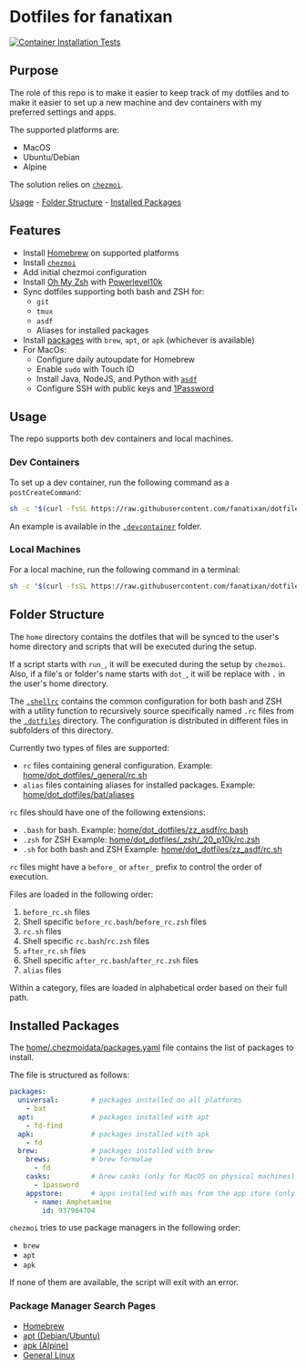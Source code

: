 # Dotfiles for fanatixan

[![Container Installation Tests](https://github.com/fanatixan/dotfiles/actions/workflows/pipeline.yml/badge.svg)](https://github.com/fanatixan/dotfiles/actions/workflows/pipeline.yml)

## Purpose

The role of this repo is to make it easier to keep track of my dotfiles
and to make it easier to set up a new machine and dev containers with my
preferred settings and apps.

The supported platforms are:

- MacOS
- Ubuntu/Debian
- Alpine

The solution relies on [`chezmoi`](https://www.chezmoi.io/).

[Usage](#usage) -
[Folder Structure](#folder-structure) -
[Installed Packages](#installed-packages)

## Features

- Install [Homebrew](https://brew.sh/) on supported platforms
- Install [`chezmoi`](https://www.chezmoi.io/)
- Add initial chezmoi configuration
- Install [Oh My Zsh](https://ohmyz.sh/) with [Powerlevel10k](https://github.com/romkatv/powerlevel10k)
- Sync dotfiles supporting both bash and ZSH for:
  - `git`
  - `tmux`
  - `asdf`
  - Aliases for installed packages
- Install [packages](#installed-packages) with `brew`, `apt`, or `apk` (whichever is available)
- For MacOs:
  - Configure daily autoupdate for Homebrew
  - Enable `sudo` with Touch ID
  - Install Java, NodeJS, and Python with [`asdf`](https://asdf-vm.com/)
  - Configure SSH with public keys and [1Password](https://1password.com/)

## Usage

The repo supports both dev containers and local machines.

### Dev Containers

To set up a dev container, run the following command as a `postCreateCommand`:

```sh
sh -c "$(curl -fsSL https://raw.githubusercontent.com/fanatixan/dotfiles/refs/heads/main/init-container.sh)"
```

An example is available in the [`.devcontainer`](.devcontainer) folder.

### Local Machines

For a local machine, run the following command in a terminal:

```sh
sh -c "$(curl -fsSL https://raw.githubusercontent.com/fanatixan/dotfiles/refs/heads/main/init-pc.sh)"
```

## Folder Structure

The `home` directory contains the dotfiles that will be synced to the user's home directory
and scripts that will be executed during the setup.

If a script starts with `run_`, it will be executed during the setup by `chezmoi`.
Also, if a file's or folder's name starts with `dot_`, it will be replace with
`.` in the user's home directory.

The [`.shellrc`](home/dot_shellrc) contains the common configuration for both bash
and ZSH with a utility function to recursively source specifically named `.rc` files
from the [`.dotfiles`](home/dot_dotfiles/) directory. The configuration is distributed
in different files in subfolders of this directory.

Currently two types of files are supported:

- `rc` files containing general configuration.
  Example: [home/dot_dotfiles/_general/rc.sh](home/dot_dotfiles/_general/rc.sh)
- `alias` files containing aliases for installed packages.
  Example: [home/dot_dotfiles/bat/aliases](home/dot_dotfiles/bat/aliases)

`rc` files should have one of the following extensions:

- `.bash` for bash.
  Example: [home/dot_dotfiles/zz_asdf/rc.bash](home/dot_dotfiles/zz_asdf/rc.bash)
- `.zsh` for ZSH
  Example: [home/dot_dotfiles/_zsh/_20_p10k/rc.zsh](home/dot_dotfiles/_zsh/_20_p10k/rc.zsh)
- `.sh` for both bash and ZSH
  Example: [home/dot_dotfiles/zz_asdf/rc.sh](home/dot_dotfiles/zz_asdf/rc.sh)

`rc` files might have a `before_` or `after_` prefix to control the order of execution.

Files are loaded in the following order:

1. `before_rc.sh` files
2. Shell specific `before_rc.bash`/`before_rc.zsh` files
3. `rc.sh` files
4. Shell specific `rc.bash`/`rc.zsh` files
5. `after_rc.sh` files
6. Shell specific `after_rc.bash`/`after_rc.zsh` files
7. `alias` files

Within a category, files are loaded in alphabetical order based on their full path.

## Installed Packages

The [home/.chezmoidata/packages.yaml](home/.chezmoidata/packages.yaml) file contains
the list of packages to install.

The file is structured as follows:

```yaml
packages:
  universal:        # packages installed on all platforms
    - bat
  apt:              # packages installed with apt
    - fd-find
  apk:              # packages installed with apk
    - fd
  brew:             # packages installed with brew
    brews:          # brew formolae
      - fd
    casks:          # brew casks (only for MacOS on physical machines)
      - 1password
    appstore:       # apps installed with mas from the app store (only for MacOS on physical machines)
      - name: Amphetamine
        id: 937984704
```

`chezmoi` tries to use package managers in the following order:

- `brew`
- `apt`
- `apk`

If none of them are available, the script will exit with an error.

### Package Manager Search Pages

- [Homebrew](https://formulae.brew.sh/)
- [apt (Debian/Ubuntu)](https://packages.ubuntu.com/)
- [apk (Alpine)](https://pkgs.alpinelinux.org/)
- [General Linux](https://pkgs.org/)
